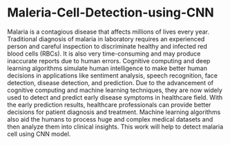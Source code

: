 # Maleria-Cell-Detection-using-CNN
Malaria is a contagious disease that affects millions of lives every year. Traditional diagnosis of malaria in laboratory requires an experienced person and careful inspection to discriminate healthy and infected red blood cells (RBCs). It is also very time-consuming and may produce inaccurate reports due to human errors. Cognitive computing and deep learning algorithms simulate human intelligence to make better human decisions in applications like sentiment analysis, speech recognition, face detection, disease detection, and prediction. Due to the advancement of cognitive computing and machine learning techniques, they are now widely used to detect and predict early disease symptoms in healthcare field. With the early prediction results, healthcare professionals can provide better decisions for patient diagnosis and treatment. Machine learning algorithms also aid the humans to process huge and complex medical datasets and then analyze them into clinical insights. This work will help to detect malaria cell using CNN model.

